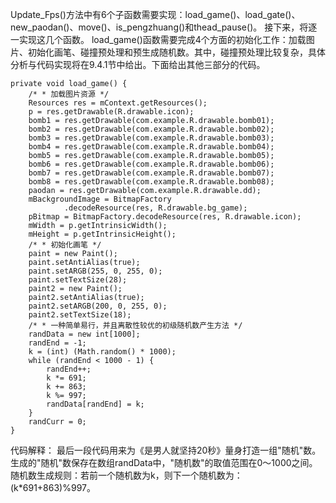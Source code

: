 Update_Fps()方法中有6个子函数需要实现：load_game()、load_gate()、new_paodan()、move()、is_pengzhuang()和thead_pause()。
接下来，将逐一实现这几个函数。
load_game()函数需要完成4个方面的初始化工作：加载图片、初始化画笔、碰撞预处理和预生成随机数。其中，碰撞预处理比较复杂，具体分析与代码实现将在9.4.1节中给出。下面给出其他三部分的代码。
```  
private void load_game() {
	/* * 加载图片资源 */
	Resources res = mContext.getResources();
	p = res.getDrawable(R.drawable.icon);
	bomb1 = res.getDrawable(com.example.R.drawable.bomb01);
	bomb2 = res.getDrawable(com.example.R.drawable.bomb02);
	bomb3 = res.getDrawable(com.example.R.drawable.bomb03);
	bomb4 = res.getDrawable(com.example.R.drawable.bomb04);
	bomb5 = res.getDrawable(com.example.R.drawable.bomb05);
	bomb6 = res.getDrawable(com.example.R.drawable.bomb06);
	bomb7 = res.getDrawable(com.example.R.drawable.bomb07);
	bomb8 = res.getDrawable(com.example.R.drawable.bomb08);
	paodan = res.getDrawable(com.example.R.drawable.dd);
	mBackgroundImage = BitmapFactory
			.decodeResource(res, R.drawable.bg_game);
	pBitmap = BitmapFactory.decodeResource(res, R.drawable.icon);
	mWidth = p.getIntrinsicWidth();
	mHeight = p.getIntrinsicHeight();
	/* * 初始化画笔 */
	paint = new Paint();
	paint.setAntiAlias(true);
	paint.setARGB(255, 0, 255, 0);
	paint.setTextSize(28);
	paint2 = new Paint();
	paint2.setAntiAlias(true);
	paint2.setARGB(200, 0, 255, 0);
	paint2.setTextSize(18);
	/* * 一种简单易行，并且离散性较优的初级随机数产生方法 */
	randData = new int[1000];
	randEnd = -1;
	k = (int) (Math.random() * 1000);
	while (randEnd < 1000 - 1) {
		randEnd++;
		k *= 691;
		k += 863;
		k %= 997;
		randData[randEnd] = k;
	}
	randCurr = 0;
}
```
代码解释：
最后一段代码用来为《是男人就坚持20秒》量身打造一组"随机"数。
生成的"随机"数保存在数组randData中，"随机数"的取值范围在0～1000之间。
随机数生成规则：若前一个随机数为k，则下一个随机数为：(k*691+863)%997。